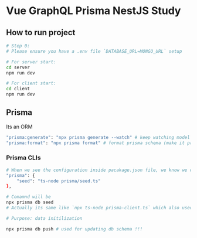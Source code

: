 # Vue GraphQL Prisma NestJS Study

## How to run project

```sh
# Step 0:
# Please ensure you have a .env file `DATABASE_URL=MONGO_URL` setup 

# For server start:
cd server
npm run dev

# For client start:
cd client
npm run dev
```

## Prisma

Its an ORM

```sh
"prisma:generate": "npx prisma generate --watch" # keep watching model changes
"prisma:format": "npx prisma format" # format prisma schema (make it pretty)
```

### Prisma CLIs

```sh
# When we see the configuration inside pacakage.json file, we know we can seed some data
"prisma": {
    "seed": "ts-node prisma/seed.ts"
},

# Comamnd will be
npx prisma db seed
# Actually its same like `npx ts-node prisma-client.ts` which also used for mocking/seeding some data for db

# Purpose: data initilization
```

```sh
npx prisma db push # used for updating db schema !!!
```
